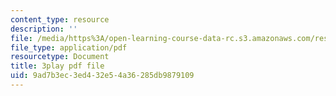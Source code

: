 ```yaml
---
content_type: resource
description: ''
file: /media/https%3A/open-learning-course-data-rc.s3.amazonaws.com/res-6-012-introduction-to-probability-spring-2018/9ad7b3ec3ed432e54a36285db9879109_pdR9hV8mRWE.pdf
file_type: application/pdf
resourcetype: Document
title: 3play pdf file
uid: 9ad7b3ec-3ed4-32e5-4a36-285db9879109
---
```

